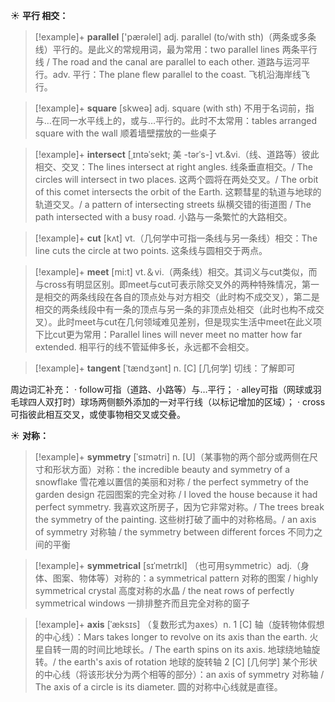 ☀ <span class="category">**平行 相交：**</span>
>[!example]+ <span class="vocabulary">**parallel**</span> ['pærəlel] 
> <span class="definition">adj. parallel (to/with sth)（两条或多条线）平行的。是此义的常规用词，最为常用：</span>two parallel lines 两条平行线 / The road and the canal are parallel to each other. 道路与运河平行。<span class="definition">adv. 平行：</span>The plane flew parallel to the coast. 飞机沿海岸线飞行。

>[!example]+ <span class="vocabulary">**square**</span> [skweə] 
> <span class="definition">adj. square (with sth) 不用于名词前，指与…在同一水平线上的，或与…平行的。此时不太常用：</span>tables arranged square with the wall 顺着墙壁摆放的一些桌子
           
>[!example]+ <span class="vocabulary">**intersect**</span> [ˌɪntəˈsekt; 美 -tərˈs-]
> <span class="definition">vt.&vi.（线、道路等）彼此相交、交叉：</span>The lines intersect at right angles. 线条垂直相交。/ The circles will intersect in two places. 这两个圆将在两处交叉。/ The orbit of this comet intersects the orbit of the Earth. 这颗彗星的轨道与地球的轨道交叉。/ a pattern of intersecting streets 纵横交错的街道图 / The path intersected with a busy road. 小路与一条繁忙的大路相交。

>[!example]+ <span class="vocabulary">**cut**</span> [kʌt] 
> <span class="definition">vt.（几何学中可指一条线与另一条线）相交：</span>The line cuts the circle at two points. 这条线与圆相交于两点。

>[!example]+ <span class="vocabulary">**meet**</span> [mi:t] 
> <span class="definition">vt.＆vi.（两条线）相交。其词义与cut类似，而与cross有明显区别。即meet与cut可表示除交叉外的两种特殊情况，第一是相交的两条线段在各自的顶点处与对方相交（此时构不成交叉），第二是相交的两条线段中有一条的顶点与另一条的非顶点处相交（此时也构不成交叉）。此时meet与cut在几何领域难见差别，但是现实生活中meet在此义项下比cut更为常用：</span>Parallel lines will never meet no matter how far extended. 相平行的线不管延伸多长，永远都不会相交。
           
>[!example]+ <span class="vocabulary">**tangent**</span> [ˈtændʒənt]
> <span class="definition">n. [C] [几何学] 切线：</span>了解即可
          
周边词汇补充：
· follow可指（道路、小路等）与…平行；
· alley可指（网球或羽毛球四人双打时）球场两侧额外添加的一对平行线（以标记增加的区域）；
· cross可指彼此相互交叉，或使事物相交叉或交叠。

☀ <span class="category">**对称：**</span>         
>[!example]+ <span class="vocabulary">**symmetry**</span> [ˈsɪmətri]
> <span class="definition">n. [U]（某事物的两个部分或两侧在尺寸和形状方面）对称：</span>the incredible beauty and symmetry of a snowflake 雪花难以置信的美丽和对称 / the perfect symmetry of the garden design 花园图案的完全对称 / I loved the house because it had perfect symmetry. 我喜欢这所房子，因为它非常对称。/ The trees break the symmetry of the painting. 这些树打破了画中的对称格局。/ an axis of symmetry 对称轴 / the symmetry between different forces 不同力之间的平衡
          
>[!example]+ <span class="vocabulary">**symmetrical**</span> [sɪˈmetrɪkl]
（也可用symmetric）<span class="definition">adj.（身体、图案、物体等）对称的：</span>a symmetrical pattern 对称的图案 / highly symmetrical crystal 高度对称的水晶 / the neat rows of perfectly symmetrical windows 一排排整齐而且完全对称的窗子

>[!example]+ <span class="vocabulary">**axis**</span> [ˈæksɪs]
（复数形式为axes）<span class="definition">n. 1 [C] 轴（旋转物体假想的中心线）：</span>Mars takes longer to revolve on its axis than the earth. 火星自转一周的时间比地球长。/ The earth spins on its axis. 地球绕地轴旋转。/ the earth's axis of rotation 地球的旋转轴 <span class="definition">2 [C] [几何学] 某个形状的中心线（将该形状分为两个相等的部分）：</span>an axis of symmetry 对称轴 / The axis of a circle is its diameter. 圆的对称中心线就是直径。




